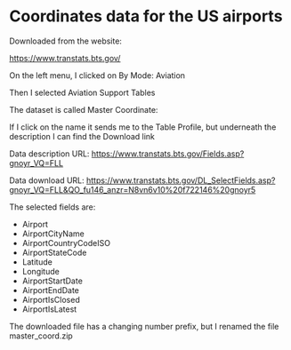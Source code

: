 # Coordinates data for the US airports

Downloaded from the website:

https://www.transtats.bts.gov/

On the left menu, I clicked on By Mode: Aviation

Then I selected Aviation Support Tables

The dataset is called Master Coordinate:

If I click on the name it sends me to the Table Profile, but underneath the description I can find the Download link

Data description URL:
https://www.transtats.bts.gov/Fields.asp?gnoyr_VQ=FLL

Data download URL:
https://www.transtats.bts.gov/DL_SelectFields.asp?gnoyr_VQ=FLL&QO_fu146_anzr=N8vn6v10%20f722146%20gnoyr5

The selected fields are:
- Airport
- AirportCityName
- AirportCountryCodeISO
- AirportStateCode
- Latitude
- Longitude
- AirportStartDate
- AirportEndDate
- AirportIsClosed
- AirportIsLatest

The downloaded file has a changing number prefix, but I renamed the file
master_coord.zip
